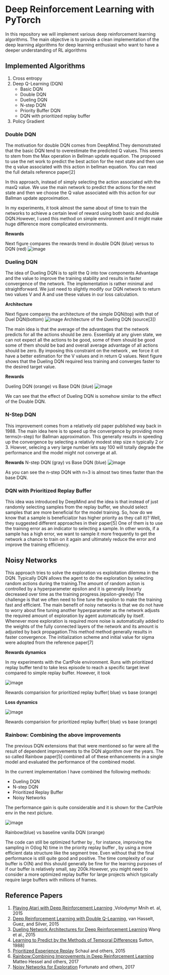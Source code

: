 # Deep Reinforcement Learning with PyTorch

In this repository we will implement various deep reinforcement learning algorithms. 
The main objective is to provide a clean implementation of the deep learning algorithms for deep learning enthusiast who want to have a deeper understanding of RL algorithms 

## **Implemented Algorithms**
1. Cross entropy
2. Deep Q-Learning (DQN)
   - Basic DQN
   - Double DQN
   - Dueling DQN
   - N-step DQN
   - Priority Buffer DQN
   - DQN with prioritized replay buffer
3. Policy Gradient


### Double DQN
The motivation for double DQN comes from DeepMind.They demonstrated that the basic DQN tend to overestimate the
predicted Q values. This seems to stem from the Max operation in Bellman update equation. The proposed to use the net work to 
predict the best action for the next state and then use the q value associated with this action in bellman equation.
You can read the full details reference paper[2]

In this approach, instead of simply selecting the action associated with the maxQ value. We use the main network to predict the actions for the next state and then 
we choose the Q value associated with this action for our Ballman update approximation.

In my experiments, it took almost the same about of time to train the networks to achieve a certain 
level of reward using both basic and double DQN.However, I used this method on simple environment and it might make huge difference more complicated environments.

**Rewards**

Next figure compares the rewards trend in double DQN (blue) versus to DQN (red)
![image](https://user-images.githubusercontent.com/32692718/78838669-e8cbd200-79b3-11ea-9144-83f91b26d961.png)

### Dueling DQN
The idea of Dueling DQN is to split the Q into tow components Advantage and the value to improve the training stability and results in faster convergence of the network.
The implementation is rather minimal and straightforward. We just need to slightly modify our DQN network to return two values V and A and use these values in our loss calculation.


**Architecture**

Next figure compares the architecture of the simple DQN(top) with that of Duel DQN(bottom)
![image](https://user-images.githubusercontent.com/32692718/78841423-7e6a6000-79ba-11ea-8a29-4d762ed4f7c5.png)
Architecture of the Dueling DQN (source[3])

The main idea is that the average of the advantages that the network predicts for all the actions should be zero. Essentialy at any given state, we can not expect all the actions to be good, 
some of them should be good some of them should be bad and overall average advantage of all actions should be zero.
By imposing this constraint on the network , we force it ot have a better estimation for the V values and in return Q values. 
Next figure shows that the Dueling DQN required less training and converges faster to the desired target value.

**Rewards**

Dueling DQN (orange) vs Base DQN (blue)
![image](https://user-images.githubusercontent.com/32692718/78846761-16237a80-79ca-11ea-88b7-db40a5ec567f.png)

We can see that the effect of Dueling DQN is somehow similar to the effect of the Double DQN.

### N-Step DQN
This improvement comes from a relatively old paper published way back in 1988. The main idea here is to speed up the convergence by providing more terms(n-step)
for Ballman approximation. This generally results in speeding up the convergence by selecting a relativly modest step size n typically 2 or 3. Howver, selecing a very large number 
lets say 100 will totally degrade the performance and the model might not converge at all.

**Rewards**
N-step DQN (gray) vs Base DQN (blue)
![image](https://user-images.githubusercontent.com/32692718/78937769-458bc300-7a6e-11ea-9f38-2136bf4eea79.png)

As you can see the n-step DQN with n=3 is almost two times faster than the base DQN.

### DQN with Prioritized Replay Buffer
This idea was introduced by DeepMind and the idea is that instead of just randomly selecting samples from the replay buffer, we should select samples that are more beneficial for the model training.
So, how do we know that a sample is beneficial(or has higher priority as they call it)? Well, they suggested different approaches in their paper[5] 
One of them is to use the training error as an indicator to selecting a sample. In other words, if a sample has a high error, we want to sample it more frequently to get the network a chance to train on it again and ultimately reduce the error and improve the training efficiency.

## Noisy Networks

This approach tries to solve the exploration vs exploitation dilemma in the DQN. Typically DQN allows the agent to do the exploration by selecting random actions
during the training.The amount of random action is controlled by a hyperparameter epsilon and it is generally linearly decreased over time as the training progress.(epsilon-greedy)
The challenge is that we often need to fine tune the epsilon to make the training fast and efficient.
The main benefit of noisy networks is that we do not have to worry about fine tuning another hyperparameter as the network adjusts the required amount of exploration
by agent automatically by itself. Whenever more exploration is required more noise is automatically added to the weights of the fully connected layers of the network and its amount is adjusted by back propagation.This method method generally results in faster convergence.
The initialization scheme and initial value for sigma were adopted from the reference paper[7]



**Rewards dynamics**

In my experiments with the CartPole environment. Runs with prioritized replay buffer tend to take less episode to reach a specific target level compared to simple replay buffer.
However, it took

![image](https://user-images.githubusercontent.com/32692718/79031718-f3c26600-7b5d-11ea-8036-c3913fac1edf.png)

Rewards comparision for prioritized replay buffer( blue) vs base (orange)

**Loss dynamics**

![image](https://user-images.githubusercontent.com/32692718/79031743-35531100-7b5e-11ea-9f82-baeeb44e12eb.png)

Rewards comparision for prioritized replay buffer( blue) vs base (orange)


### Rainbow: Combining the above improvements
The previous DQN extensions that that were mentioned so far were all the result of dependent improvements to the DQN algorithm over the years. 
The so called Rainbow paper[5] combined all of these enhancements in a single model and evaluated the performance of the combined model.

In the current implementation I have combined the following methods: 
 - Dueling DQN
 - N-step DQN
 - Prioritized Replay Buffer
 - Noisy Networks
 
 The performance gain is quite considerable and it is shown for the CartPole env in the next picture.
 
 ![image](https://user-images.githubusercontent.com/32692718/79032733-0e98d880-7b66-11ea-8d3f-840094d5f446.png)
 
 Rainbow(blue) vs baseline vanilla DQN (orange)
 
 The code can still be optimized further by , for instance, improving the sampling in O(log N) time in the priority replay buffer , by using a more efficient data structure like the segment tree. Even without that the
 final performance is still quite good and positive. The time complexity of our buffer is O(N) and this should generally be fine for the learning purposes of if our buffer is relatively small, say 200k.However, you might need to consider a more optimized replay buffer for large projects which typically require large buffers with millions of frames.

## Reference Papers
1. [Playing Atari with Deep Reinforcement Learning](https://arxiv.org/pdf/1312.5602v1.pdf) ,Volodymyr Mnih et. al, 2015
2. [Deep Reinforcement Learning with Double Q-Learning](https://arxiv.org/abs/1509.06461), van Hasselt, Guez, and Silver, 2015 
3. [Dueling Network Architectures for Deep Reinforcement Learning](https://arxiv.org/abs/1511.06581) Wang et al., 2015
4. [Learning to Predict by the Methods of Temporal Differences](http://incompleteideas.net/papers/sutton-88-with-erratum.pdf) Sutton, 1988]
5. [Prioritized Experience Replay](https://arxiv.org/abs/1511.05952) Schaul and others, 2015
6. [Rainbow:Combining Improvements in Deep Reinforcement Learning](https://arxiv.org/abs/1710.02298) Matteo Hessel and others, 2017
7. [Noisy Networks for Exploration](https://arxiv.org/abs/1706.10295) Fortunato and others, 2017
